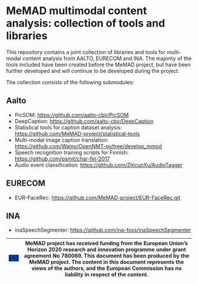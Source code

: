 # MeMAD multimodal content analysis: collection of tools and libraries

This repository contains a joint collection of libraries and tools for
multi-modal content analysis from AALTO, EURECOM and INA. The majority
of the tools included have been created before the MeMAD project, but
have been further developed and will continue to be developed during
the project.

The collection consists of the following submodules:

## Aalto
 * PicSOM: <https://github.com/aalto-cbir/PicSOM>
 * DeepCaption: <https://github.com/aalto-cbir/DeepCaption>
 * Statistical tools for caption dataset analysis: <https://github.com/MeMAD-project/statistical-tools>
 * Multi-modal image caption translation: <https://github.com/Waino/OpenNMT-py/tree/develop_mmod>
 * Speech recognition training scripts for Finnish: <https://github.com/psmit/char-fin-2017>
 * Audio event classification: <https://github.com/ZhicunXu/AudioTagger>
 
## EURECOM
 * EUR-FaceRec: <https://github.com/MeMAD-project/EUR-FaceRec.git>

## INA
 * inaSpeechSegmenter: <https://github.com/ina-foss/inaSpeechSegmenter>

![EU emblem](euflag.png) | MeMAD project has received funding from the European Union’s Horizon 2020 research and innovation programme under grant agreement No 780069. This document has been produced by the MeMAD project. The content in this document represents the views of the authors, and the European Commission has no liability in respect of the content.
------------------------ | --------------------------------------------------------------------------------------------------------------------------------------------------------------------------------------------------------------------------------------------------------------------------------------------------------------------------------------------

